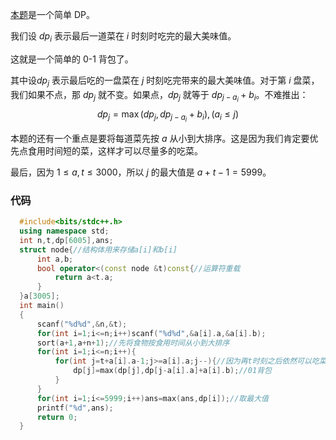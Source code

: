 [本题](https://www.luogu.com.cn/problem/AT5276)是一个简单 DP。

我们设 $dp_i$ 表示最后一道菜在 $i$ 时刻时吃完的最大美味值。

这就是一个简单的 0-1 背包了。


其中设$dp_j$ 表示最后吃的一盘菜在 $j$ 时刻吃完带来的最大美味值。对于第 $i$ 盘菜，我们如果不点，那 $dp_j$ 就不变。如果点，$dp_j$ 就等于 $dp_{j-a_i}+b_i$。不难推出：
$$dp_j=\max(dp_j,dp_{j-a_i}+b_i),(a_i\le j)$$

本题的还有一个重点是要将每道菜先按 $a$ 从小到大排序。这是因为我们肯定要优先点食用时间短的菜，这样才可以尽量多的吃菜。

最后，因为 $1\le a,t\le 3000$，所以 $j$ 的最大值是 $a+t-1=5999$。

### 代码

```cpp
  #include<bits/stdc++.h>
  using namespace std;
  int n,t,dp[6005],ans;
  struct node{//结构体用来存储a[i]和b[i]
      int a,b;
      bool operator<(const node &t)const{//运算符重载
          return a<t.a;
      }
  }a[3005];
  int main()
  {
      scanf("%d%d",&n,&t);
      for(int i=1;i<=n;i++)scanf("%d%d",&a[i].a,&a[i].b);
      sort(a+1,a+n+1);//先将食物按食用时间从小到大排序
      for(int i=1;i<=n;i++){
          for(int j=t+a[i].a-1;j>=a[i].a;j--){//因为再t时刻之后依然可以吃菜，但必须在t时刻前点菜，所以j是从t+a[i].a-1到a[i].a的闭区间
              dp[j]=max(dp[j],dp[j-a[i].a]+a[i].b);//01背包
          }
      }
      for(int i=1;i<=5999;i++)ans=max(ans,dp[i]);//取最大值
      printf("%d",ans);
      return 0;
  }
```